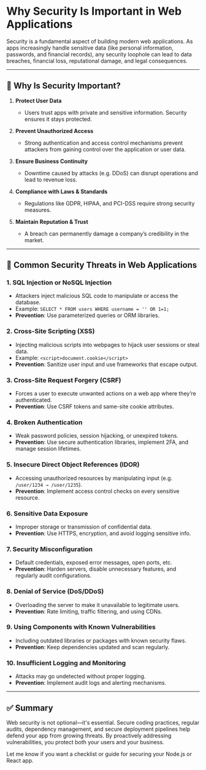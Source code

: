# Why Security Is Important in Web Applications

Security is a fundamental aspect of building modern web applications. As apps increasingly handle sensitive data (like personal information, passwords, and financial records), any security loophole can lead to data breaches, financial loss, reputational damage, and legal consequences.

---

## 🔐 Why Is Security Important?

1. **Protect User Data**

   * Users trust apps with private and sensitive information. Security ensures it stays protected.

2. **Prevent Unauthorized Access**

   * Strong authentication and access control mechanisms prevent attackers from gaining control over the application or user data.

3. **Ensure Business Continuity**

   * Downtime caused by attacks (e.g. DDoS) can disrupt operations and lead to revenue loss.

4. **Compliance with Laws & Standards**

   * Regulations like GDPR, HIPAA, and PCI-DSS require strong security measures.

5. **Maintain Reputation & Trust**

   * A breach can permanently damage a company’s credibility in the market.

---

## 🚨 Common Security Threats in Web Applications

### 1. **SQL Injection or NoSQL Injection**

* Attackers inject malicious SQL code to manipulate or access the database.
* Example: `SELECT * FROM users WHERE username = '' OR 1=1;`
* **Prevention**: Use parameterized queries or ORM libraries.

### 2. **Cross-Site Scripting (XSS)**

* Injecting malicious scripts into webpages to hijack user sessions or steal data.
* Example: `<script>document.cookie</script>`
* **Prevention**: Sanitize user input and use frameworks that escape output.

### 3. **Cross-Site Request Forgery (CSRF)**

* Forces a user to execute unwanted actions on a web app where they’re authenticated.
* **Prevention**: Use CSRF tokens and same-site cookie attributes.

### 4. **Broken Authentication**

* Weak password policies, session hijacking, or unexpired tokens.
* **Prevention**: Use secure authentication libraries, implement 2FA, and manage session lifetimes.

### 5. **Insecure Direct Object References (IDOR)**

* Accessing unauthorized resources by manipulating input (e.g. `/user/1234 → /user/1235`).
* **Prevention**: Implement access control checks on every sensitive resource.

### 6. **Sensitive Data Exposure**

* Improper storage or transmission of confidential data.
* **Prevention**: Use HTTPS, encryption, and avoid logging sensitive info.

### 7. **Security Misconfiguration**

* Default credentials, exposed error messages, open ports, etc.
* **Prevention**: Harden servers, disable unnecessary features, and regularly audit configurations.

### 8. **Denial of Service (DoS/DDoS)**

* Overloading the server to make it unavailable to legitimate users.
* **Prevention**: Rate limiting, traffic filtering, and using CDNs.

### 9. **Using Components with Known Vulnerabilities**

* Including outdated libraries or packages with known security flaws.
* **Prevention**: Keep dependencies updated and scan regularly.

### 10. **Insufficient Logging and Monitoring**

* Attacks may go undetected without proper logging.
* **Prevention**: Implement audit logs and alerting mechanisms.

---

## ✅ Summary

Web security is not optional—it's essential. Secure coding practices, regular audits, dependency management, and secure deployment pipelines help defend your app from growing threats. By proactively addressing vulnerabilities, you protect both your users and your business.

Let me know if you want a checklist or guide for securing your Node.js or React app.
